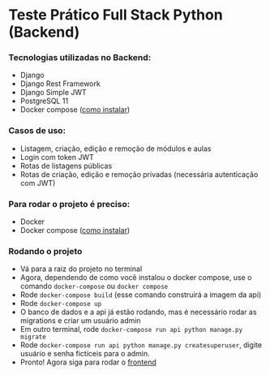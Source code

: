 # Teste Prático Full Stack Python (Backend)

### Tecnologias utilizadas no Backend:
- Django
- Django Rest Framework
- Django Simple JWT
- PostgreSQL 11
- Docker compose ([como instalar](https://docs.docker.com/compose/install/))

### Casos de uso:
- Listagem, criação, edição e remoção de módulos e aulas
- Login com token JWT
- Rotas de listagens públicas
- Rotas de criação, edição e remoção privadas (necessária autenticação com JWT)

### Para rodar o projeto é preciso:
- Docker
- Docker compose ([como instalar](https://docs.docker.com/compose/install/))

### Rodando o projeto
- Vá para a raiz do projeto no terminal
- Agora, dependendo de como você instalou o docker compose, use o comando `docker-compose` ou `docker compose`
- Rode `docker-compose build` (esse comando construirá a imagem da api)
- Rode `docker-compose up`
- O banco de dados e a api já estão rodando, mas é necessário rodar as migrations e criar um usuário admin
- Em outro terminal, rode `docker-compose run api python manage.py migrate`
- Rode `docker-compose run api python manage.py createsuperuser`, digite usuário e senha fictíceis para o admin.
- Pronto! Agora siga para rodar o [frontend](https://github.com/RRFreitas/TesteVerzel-frontend)
